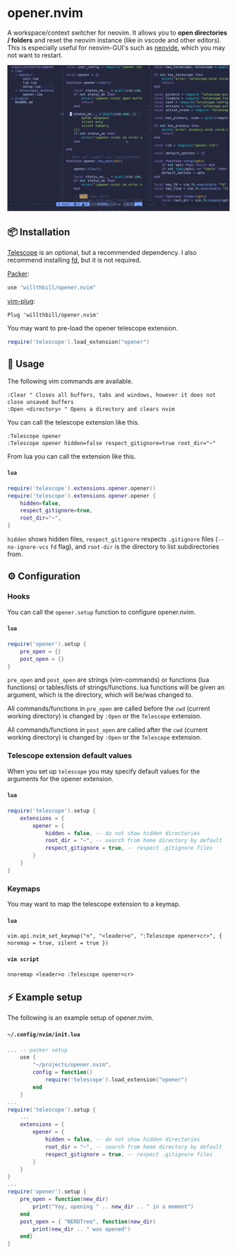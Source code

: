 # opener.nvim

A workspace/context switcher for neovim. It allows you to **open directories / folders** and reset the neovim instance (like in vscode and other editors). This is especially useful for neovim-GUI's such as [neovide](https://github.com/neovide/neovide), which you may not want to restart.

![Preview](opener.gif)

## 📦 Installation
[Telescope](https://github.com/nvim-telescope/telescope.nvim) is an optional, but a recommended dependency. I also recommend installing [fd](https://github.com/sharkdp/fd), but it is not required.

[Packer](https://github.com/wbthomason/packer.nvim):
```lua
use "willthbill/opener.nvim"
```

[vim-plug](https://github.com/junegunn/vim-plug):
```viml
Plug 'willthbill/opener.nvim'
```

 You may want to pre-load the opener telescope extension.
```lua
require('telescope').load_extension("opener")
```

## 🚀 Usage
The following vim commands are available.
```viml
:Clear " Closes all buffers, tabs and windows, however it does not close unsaved buffers
:Open <directory> " Opens a directory and clears nvim
```
You can call the telescope extension like this.
```viml
:Telescope opener
:Telescope opener hidden=false respect_gitignore=true root_dir="~"
```
From lua you can call the extension like this.
#### **`lua`**
```lua
require('telescope').extensions.opener.opener()
require('telescope').extensions.opener.opener {
    hidden=false,
    respect_gitignore=true,
    root_dir="~",
}
```
`hidden` shows hidden files, `respect_gitignore` respects `.gitignore` files (`--no-ignore-vcs` `fd` flag), and `root-dir` is the directory to list subdirectories from.

## ⚙️  Configuration
### Hooks
You can call the `opener.setup` function to configure opener.nvim.
#### **`lua`**
```lua
require('opener').setup {
    pre_open = {}
    post_open = {}
}
```
`pre_open` and `post_open` are strings (vim-commands) or functions (lua functions) or tables/lists of strings/functions. lua functions will be given an argument, which is the directory, which will be/was changed to.

All commands/functions in `pre_open` are called before the `cwd` (current working directory) is changed by `:Open` or the `Telescope` extension.

All commands/functions in `post_open` are called after the `cwd` (current working directory) is changed by `:Open` or the `Telescope` extension.

### Telescope extension default values
When you set up `telescope` you may specify default values for the arguments for the opener extension.
#### **`lua`**
```lua
require('telescope').setup {
    extensions = {
        opener = {
            hidden = false, -- do not show hidden directories
            root_dir = "~", -- search from home directory by default
            respect_gitignore = true, -- respect .gitignore files
        }
    }
}
```
### Keymaps
You may want to map the telescope extension to a keymap.
#### **`lua`**
```viml
vim.api.nvim_set_keymap("n", "<leader>o", ":Telescope opener<cr>", { noremap = true, silent = true })
```
#### **`vim script`**
```viml
nnoremap <leader>o :Telescope opener<cr>
```

## ⚡ Example setup
The following is an example setup of opener.nvim.
#### **`~/.config/nvim/init.lua`**
```lua
... -- packer setup
    use {
        "~/projects/opener.nvim",
        config = function()
            require('telescope').load_extension("opener")
        end
    }
...
require('telescope').setup {
    ...
    extensions = {
        opener = {
            hidden = false, -- do not show hidden directories
            root_dir = "~", -- search from home directory by default
            respect_gitignore = true, -- respect .gitignore files
        }
    }
}
...
require('opener').setup {
    pre_open = function(new_dir)
        print("Yay, opening " .. new_dir .. " in a moment")
    end
    post_open = { "NERDTree", function(new_dir)
        print(new_dir .. " was opened")
    end}
}
```
